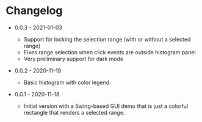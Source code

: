 # Changelog
* 0.0.3 - 2021-01-03
  * Support for locking the selection range (with or without a selected range)
  * Fixes range selection when click events are outside histogram panel
  * Very preliminary support for dark mode

* 0.0.2 - 2020-11-19
  * Basic histogram with color legend.
  
* 0.0.1 - 2020-11-18
  * Initial version with a Swing-based GUI demo that is just a colorful rectangle that renders a selected range.